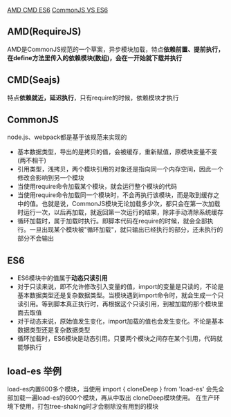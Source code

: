 [AMD CMD ES6](https://juejin.im/post/6844903983987834888)
[CommonJS VS ES6](https://www.cnblogs.com/unclekeith/archive/2017/10/17/7679503.html)
## AMD(RequireJS)
AMD是CommonJS规范的一个草案，异步模块加载，特点**依赖前置、提前执行，在define方法里传入的依赖模块(数组)，会在一开始就下载并执行**
## CMD(Seajs)
特点**依赖就近，延迟执行**，只有require的时候，依赖模块才执行
## CommonJS
node.js、webpack都是基于该规范来实现的
* 基本数据类型，导出的是拷贝的值，会被缓存，重新赋值，原模块变量不变(两不相干)
* 引用类型，浅拷贝，两个模块引用的对象还是指向同一个内存空间，因此一个修改会影响到另一个模块
* 当使用require命令加载某个模块，就会运行整个模块的代码
* 当使用require命令加载同一个模块时，不会再执行该模块，而是取到缓存之中的值。也就是说，CommonJS模块无论加载多少次，都只会在第一次加载时运行一次，以后再加载，就返回第一次运行的结果，除非手动清除系统缓存
* 循环加载时，属于加载时执行。即脚本代码在require的时候，就会全部执行。一旦出现某个模块被"循环加载"，就只输出已经执行的部分，还未执行的部分不会输出
## ES6
* ES6模块中的值属于**动态只读引用**
* 对于只读来说，即不允许修改引入变量的值，import的变量是只读的，不论是基本数据类型还是复杂数据类型。当模块遇到import命令时，就会生成一个只读引用。等到脚本真正执行时，再根据这个只读引用，到被加载的那个模块里面去取值
* 对于动态来说，原始值发生变化，import加载的值也会发生变化。不论是基本数据类型还是复杂数据类型
* 循环加载时，ES6模块是动态引用。只要两个模块之间存在某个引用，代码就能够执行

## load-es 举例
load-es内置600多个模块，当使用 import { cloneDeep } from 'load-es' 会先全部加载一遍load-es的600个模块，再从中取出 cloneDeep模块使用。 在生产环境下使用，打包tree-shaking时才会剔除没有用到的模块
